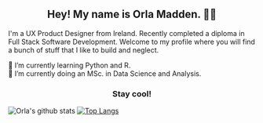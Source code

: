 <h2 align="center">Hey! My name is Orla Madden. 👋🤓</h2>
<p>I'm a UX Product Designer from Ireland. Recently completed a diploma in Full Stack Software Development. Welcome to my profile where you will find a bunch of stuff that I like to build and neglect.</p>

🌱 I’m currently learning Python and R.  
🔭 I’m currently doing an MSc. in Data Science and Analysis.

<h3 align="center">Stay cool!</h3>

![Orla's github stats](https://github-readme-stats.vercel.app/api?username=orlamadden&show_icons=true&theme=slateorange) [![Top Langs](https://github-readme-stats.vercel.app/api/top-langs/?username=orlamadden&layout=compact&theme=slateorange)](https://github.com/orlamadden/github-readme-stats)

<!--
**orlamadden/orlamadden** is a ✨ _special_ ✨ repository because its `README.md` (this file) appears on your GitHub profile.

Here are some ideas to get you started:

- 🔭 I’m currently working on ...
- 🌱 I’m currently learning ...
- 👯 I’m looking to collaborate on ...
- 🤔 I’m looking for help with ...
- 💬 Ask me about ...
- 📫 How to reach me: ...
- 😄 Pronouns: ...
- ⚡ Fun fact: ...
-->
